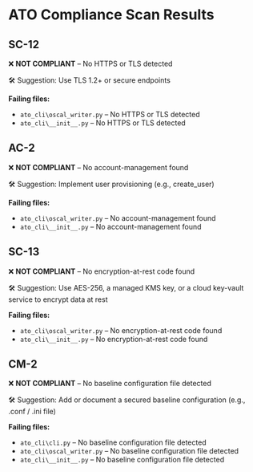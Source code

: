 # ATO Compliance Scan Results

## SC-12
❌ **NOT COMPLIANT** – No HTTPS or TLS detected

🛠️ Suggestion: Use TLS 1.2+ or secure endpoints

**Failing files:**
- `ato_cli\oscal_writer.py` – No HTTPS or TLS detected
- `ato_cli\__init__.py` – No HTTPS or TLS detected

## AC-2
❌ **NOT COMPLIANT** – No account-management found

🛠️ Suggestion: Implement user provisioning (e.g., create_user)

**Failing files:**
- `ato_cli\oscal_writer.py` – No account-management found
- `ato_cli\__init__.py` – No account-management found

## SC-13
❌ **NOT COMPLIANT** – No encryption-at-rest code found

🛠️ Suggestion: Use AES-256, a managed KMS key, or a cloud key-vault service to encrypt data at rest

**Failing files:**
- `ato_cli\oscal_writer.py` – No encryption-at-rest code found
- `ato_cli\__init__.py` – No encryption-at-rest code found

## CM-2
❌ **NOT COMPLIANT** – No baseline configuration file detected

🛠️ Suggestion: Add or document a secured baseline configuration (e.g., .conf / .ini file)

**Failing files:**
- `ato_cli\cli.py` – No baseline configuration file detected
- `ato_cli\oscal_writer.py` – No baseline configuration file detected
- `ato_cli\__init__.py` – No baseline configuration file detected

